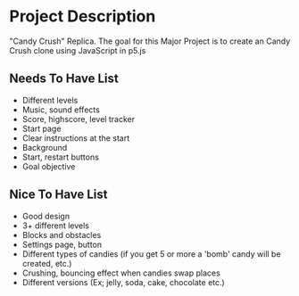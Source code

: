 # Project Description

"Candy Crush" Replica. 
The goal for this Major Project is to create an Candy Crush clone using JavaScript in p5.js

## Needs To Have List
- Different levels
- Music, sound effects
- Score, highscore, level tracker
- Start page
- Clear instructions at the start
- Background 
- Start, restart buttons
- Goal objective

## Nice To Have List
- Good design
- 3+ different levels
- Blocks and obstacles
- Settings page, button
- Different types of candies (if you get 5 or more a 'bomb' candy will be created, etc.)
- Crushing, bouncing effect when candies swap places
- Different versions (Ex; jelly, soda, cake, chocolate etc.)
